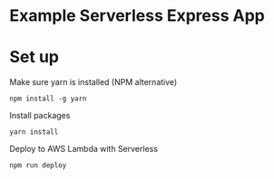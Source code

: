 Example Serverless Express App
==============================

# Set up

Make sure yarn is installed (NPM alternative)

```
npm install -g yarn
```

Install packages

```
yarn install
```

Deploy to AWS Lambda with Serverless

```
npm run deploy
```






